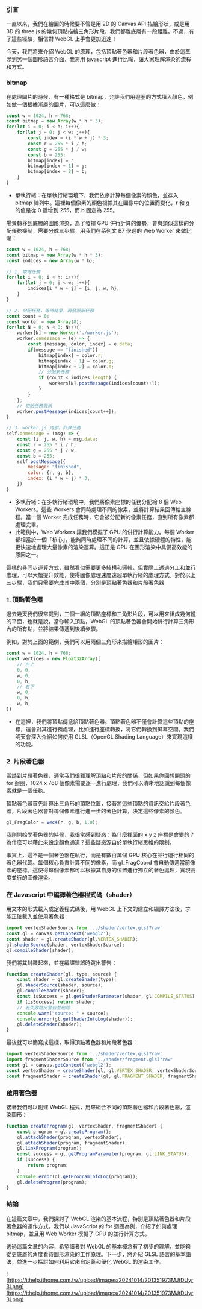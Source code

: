 ### **引言**
一直以來，我們在繪圖的時候要不管是用 2D 的 Canvas API 描繪形狀，或是用 3D 的 three.js 的幾何頂點描繪三角形片段，我們都離底層有一段距離。不過，有了這些經驗，相信對 WebGL 上手會更加迅速！

今天，我們將來介紹 WebGL 的原理，包括頂點著色器和片段著色器，由於這牽涉到另一個圖形語言介面，我將用 javascript 進行比喻，讓大家理解渲染的流程和方式。

### **bitmap**
在處理圖片的時候，有一種格式是 bitmap，允許我們用迴圈的方式填入顏色，例如做一個根據漸層的圖片，可以這麼做：
```javascript
const w = 1024, h = 768;
const bitmap = new Array(w * h * 3);
for(let i = 0; i < h; i++){
    for(let j = 0; j < w; j++){
        const index = (i * w + j) * 3;
        const r = 255 * i / h;
        const g = 255 * j / w;
        const b = 255;
        bitmap[index] = r;
        bitmap[index + 1] = g;
        bitmap[index + 2] = b;
    }
}
```
* 單執行緒：在單執行緒環境下，我們依序計算每個像素的顏色，並存入 bitmap 陣列中。這裡每個像素的顏色根據其在圖像中的位置而變化，r 和 g 的值是從 0 遞增到 255，而 b 固定為 255。

場景轉移到底層的圖形渲染，為了發揮 GPU 併行計算的優勢，會有類似這樣的分配任務機制，需要分成三步驟，用我們在系列文 B7 學過的 Web Worker 來做比喻：
```javascript
const w = 1024, h = 768;
const bitmap = new Array(w * h * 3);
const indices = new Array(w * h);

// 1. 取得任務
for(let i = 0; i < h; i++){
    for(let j = 0; j < w; j++){
        indices[i * w + j] = {i, j, w, h};
    }
}

// 2. 分配任務，等待結果，再發派新任務
const count = 0;
const worker = new Array(8);
for(let N = 0; N < 8; N++){
    worker[N] = new Worker('./worker.js');
    worker.onmessage = (e) => {
        const {message, color, index} = e.data;
        if(message == "finished"){
            bitmap[index] = color.r;
            bitmap[index + 1] = color.g;
            bitmap[index + 2] = color.b;
            // 分配新任務
            if (count < indices.length) {
                workers[N].postMessage(indices[count++]);
            }
        }
    };
    // 初始任務發派
    worker.postMessage(indices[count++]);
}

// 3. worker.js 內部，計算任務
self.onmessage = (msg) => {
    const {i, j, w, h} = msg.data;
    const r = 255 * i / h;
    const g = 255 * j / w;
    const b = 255;
    self.postMessage({
        message: "finished",
        color: {r, g, b},
        index: (i * w + j) * 3;
    })
}
```
* 多執行緒：在多執行緒環境中，我們將像素座標的任務分配給 8 個 Web Workers。這些 Workers 會同時處理不同的像素，並將計算結果回傳給主線程。當一個 Worker 完成任務時，它會被分配新的像素任務，直到所有像素都處理完畢。
* 此範例中，Web Workers 讓我們模擬了 GPU 的併行計算能力。每個 Worker 都相當於一個「核心」，能夠同時處理不同的計算，並且依據硬體的特性，能更快速地處理大量像素的渲染運算。這正是 GPU 在圖形渲染中具備高效能的原因之一。

這樣的非同步運算方式，雖然看似需要更多結構和邏輯，但實際上透過分工和並行處理，可以大幅提升效能，使得圖像處理速度遠超單執行緒的處理方式。對於以上三步驟，我們只需要完成其中兩個，分別是頂點著色器和片段著色器

### 1. 頂點著色器
過去幾天我們很常提到，三個一組的頂點座標和三角形片段，可以用來組成幾何體的平面，也就是說，當你輸入頂點，WebGL 的頂點著色器會開始併行計算三角形內的所有點，並將結果傳遞到後續步驟。

例如，對於上面的範例，我們可以用兩個三角形來描繪矩形的圖片：
```javascript
const w = 1024, h = 768;
const vertices = new Float32Array([
    // 左上
    0, 0,
    w, 0,
    0, h,
    // 右下
    w, 0,
    0, h,
    w, h,
])
```
* 在這裡，我們將頂點傳遞給頂點著色器。頂點著色器不僅會計算這些頂點的座標，還會對其進行預處理，比如進行座標轉換，將它們轉換到屏幕空間。我們明天會深入介紹如何使用 GLSL（OpenGL Shading Language）來實現這樣的功能。

### 2. 片段著色器
當談到片段著色器，通常我們很難理解頂點和片段的關係，但如果你回想開頭的 for 迴圈，1024 x 768 個像素需要逐一進行處理，我們可以清晰地認識到每個像素就是一個任務。

頂點著色器首先計算出三角形的頂點位置，接著將這些頂點的資訊交給片段著色器，片段著色器會對每個像素進行進一步的著色計算，決定這些像素的顏色。

```javascript
gl_FragColor = vec4(r, g, b, 1.0);
```
我剛開始學著色器的時候，我很常感到疑惑：為什麼裡面的 x y z 座標是會變的？為什麼可以藉此來設定顏色通道？這些疑惑源自於單執行緒思維的限制。

事實上，這不是一個著色器在執行，而是有數百萬個 GPU 核心在並行運行相同的著色器代碼。每個核心負責計算不同的像素，而 gl_FragCoord 會自動傳遞當前像素的座標。這使得每個像素都可以根據其自身的位置進行獨立的著色處理，實現高度並行的圖像渲染。

### 在 Javascript 中編譯著色器程式碼（shader）
用文本的形式載入或定義程式碼後，用 WebGL 上下文的建立和編譯方法後，才能正確載入並使用著色器：
```javascript
import vertexShaderSource from '../shader/vertex.glsl?raw'
const gl = canvas.getContext('webgl2');
const shader = gl.createShader(gl.VERTEX_SHADER);
gl.shaderSource(shader, vertexShaderSource);
gl.compileShader(shader);
```

我們將其封裝起來，並在編譯錯誤時跳出警告：
```javascript
function createShader(gl, type, source) {
    const shader = gl.createShader(type);
    gl.shaderSource(shader, source);
    gl.compileShader(shader);
    const isSuccess = gl.getShaderParameter(shader, gl.COMPILE_STATUS);
    if (isSuccess) return shader;
    // 若失敗跳出警告並刪除
    console.warn("source: " + source);
    console.error(gl.getShaderInfoLog(shader));
    gl.deleteShader(shader);
}
```

最後就可以簡寫成這樣，取得頂點著色器和片段著色器：
```javascript
import vertexShaderSource from '../shader/vertex.glsl?raw'
import fragmentShaderSource from '../shader/fragment.glsl?raw'
const gl = canvas.getContext('webgl2');
const vertexShader = createShader(gl, gl.VERTEX_SHADER, vertexShaderSource);
const fragmentShader = createShader(gl, gl.FRAGMENT_SHADER, fragmentShaderSource);
```

### 啟用著色器
接著我們可以創建 WebGL 程式，用來組合不同的頂點著色器和片段著色器，渲染圖形：
```javascript
function createProgram(gl, vertexShader, fragmentShader) {
    const program = gl.createProgram();
    gl.attachShader(program, vertexShader);
    gl.attachShader(program, fragmentShader);
    gl.linkProgram(program);
    const success = gl.getProgramParameter(program, gl.LINK_STATUS);
    if (success) {
        return program;
    }
    console.error(gl.getProgramInfoLog(program));
    gl.deleteProgram(program);
}
```

### **結論**
在這篇文章中，我們探討了 WebGL 渲染的基本流程，特別是頂點著色器和片段著色器的運作方式。我們以 JavaScript 的 for 迴圈為例，介紹了如何處理 bitmap，並且用 Web Worker 模擬了 GPU 的並行計算方式。

透過這篇文章的內容，希望讀者對 WebGL 的基本概念有了初步的理解，並能夠從更底層的角度看待圖形渲染的工作原理。下一步，將介紹 GLSL 語言的基本語法，並進一步探討如何利用它來自定義和優化 WebGL 的渲染工作。

![https://ithelp.ithome.com.tw/upload/images/20241014/201351973MJtDUyr3j.png](https://ithelp.ithome.com.tw/upload/images/20241014/201351973MJtDUyr3j.png)